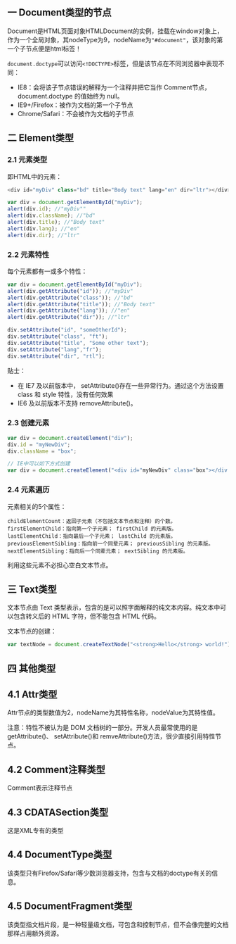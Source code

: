 ## 一 Document类型的节点

Document是HTML页面对象HTMLDocument的实例，挂载在window对象上，作为一个全局对象，其nodeType为9，nodeName为`"#document"`，该对象的第一个子节点便是html标签！  

`document.doctype`可以访问`<!DOCTYPE>`标签，但是该节点在不同浏览器中表现不同：
- IE8：会将该子节点错误的解释为一个注释并把它当作 Comment节点，document.doctype 的值始终为 null。
- IE9+/Firefox：被作为文档的第一个子节点
- Chrome/Safari：不会被作为文档的子节点

## 二 Element类型

### 2.1 元素类型

即HTML中的元素：
```js
<div id="myDiv" class="bd" title="Body text" lang="en" dir="ltr"></div>

var div = document.getElementById("myDiv");
alert(div.id); //"myDiv""
alert(div.className); //"bd"
alert(div.title); //"Body text"
alert(div.lang); //"en"
alert(div.dir); //"ltr"
```

### 2.2 元素特性

每个元素都有一或多个特性：
```js
var div = document.getElementById("myDiv");
alert(div.getAttribute("id")); //"myDiv"
alert(div.getAttribute("class")); //"bd"
alert(div.getAttribute("title")); //"Body text"
alert(div.getAttribute("lang")); //"en"
alert(div.getAttribute("dir")); //"ltr"

div.setAttribute("id", "someOtherId");
div.setAttribute("class", "ft");
div.setAttribute("title", "Some other text");
div.setAttribute("lang","fr");
div.setAttribute("dir", "rtl");
```

贴士：
- 在 IE7 及以前版本中， setAttribute()存在一些异常行为。通过这个方法设置class 和 style 特性，没有任何效果
- IE6 及以前版本不支持 removeAttribute()。

### 2.3 创建元素
```js
var div = document.createElement("div");
div.id = "myNewDiv";
div.className = "box";

// IE中可以如下方式创建
var div = document.createElement("<div id="myNewDiv" class="box"></div >");
```
### 2.4 元素遍历

元素相关的5个属性：
```
childElementCount：返回子元素（不包括文本节点和注释）的个数。
firstElementChild：指向第一个子元素； firstChild 的元素版。
lastElementChild：指向最后一个子元素； lastChild 的元素版。
previousElementSibling：指向前一个同辈元素； previousSibling 的元素版。
nextElementSibling：指向后一个同辈元素； nextSibling 的元素版。
```
利用这些元素不必担心空白文本节点。

## 三 Text类型

文本节点由 Text 类型表示，包含的是可以照字面解释的纯文本内容。纯文本中可以包含转义后的
HTML 字符，但不能包含 HTML 代码。

文本节点的创建：
```js
var textNode = document.createTextNode("<strong>Hello</strong> world!");
```

## 四 其他类型

## 4.1 Attr类型

Attr节点的类型数值为2，nodeName为其特性名称，nodeValue为其特性值。

注意：特性不被认为是 DOM 文档树的一部分。开发人员最常使用的是 getAttribute()、 setAttribute()和 remveAttribute()方法，很少直接引用特性节点。  

## 4.2 Comment注释类型

Comment表示注释节点

## 4.3 CDATASection类型

这是XML专有的类型

## 4.4 DocumentType类型

该类型只有Firefox/Safari等少数浏览器支持，包含与文档的doctype有关的信息。

## 4.5 DocumentFragment类型

该类型指文档片段，是一种轻量级文档，可包含和控制节点，但不会像完整的文档那样占用额外资源。  
